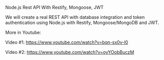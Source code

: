 Node.js Rest API With Restify, Mongoose, JWT

We will create a real REST API with database integration and token authentication using Node.js with Restify, Mongoose/MongoDB and JWT.

More in Youtube:

Video #1: https://www.youtube.com/watch?v=bqn-sx0v-l0

Video #2: https://www.youtube.com/watch?v=oyYOobBuczM
